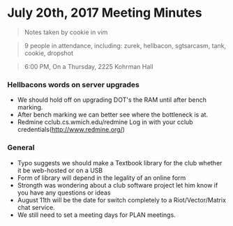 # July 20th, 2017 Meeting Minutes
> Notes taken by cookie in vim

> 9 people in attendance, including: zurek, hellbacon, sgtsarcasm, tank, cookie, dropshot

> 6:00 PM, On a Thursday, 2225 Kohrman Hall

### Hellbacons words on server upgrades

- We should hold off on upgrading DOT's the RAM until after bench marking.
- After bench marking we can better see where the bottleneck is at.
- Redmine cclub.cs.wmich.edu/redmine Log in with your cclub credentials(http://www.redmine.org/)

### General

- Typo suggests we should make a Textbook library for the club whether it be web-hosted or on a USB
- Form of library will depend in the legality of an online form
- Strongth was wondering about a club software project let him know if you have any questions or ideas
- August 11th will be the date for switch completely to a Riot/Vector/Matrix chat service.
- We still need to set a meeting days for PLAN meetings.
